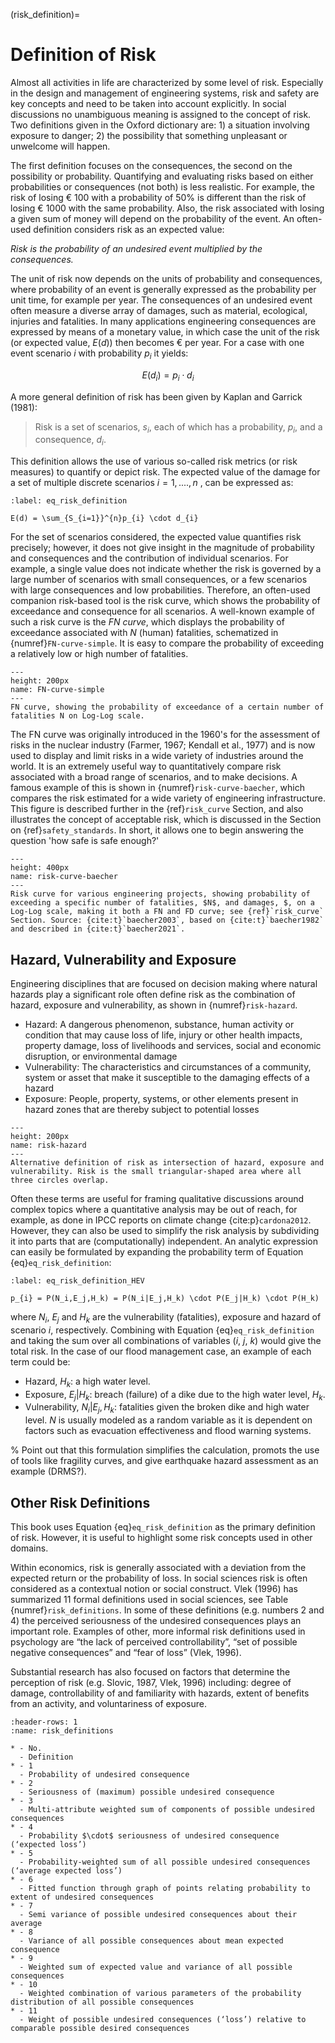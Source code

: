 (risk_definition)=
# Definition of Risk

Almost all activities in life are characterized by some level of risk. Especially in the design and management of engineering systems, risk and safety are key concepts and need to be taken into account explicitly. In social discussions no unambiguous meaning is assigned to the concept of risk. Two definitions given in the Oxford dictionary are: 1) a situation involving exposure to danger; 2) the possibility that something unpleasant or unwelcome will happen.

The first definition focuses on the consequences, the second on the possibility or probability. Quantifying and evaluating risks based on either probabilities or consequences (not both) is less realistic. For example, the risk of losing € 100 with a probability of 50% is different than the risk of losing € 1000 with the same probability. Also, the risk associated with losing a given sum of money will depend on the probability of the event.
An often-used definition considers risk as an expected value:

*Risk is the probability of an undesired event multiplied by the consequences.*

The unit of risk now depends on the units of probability and consequences, where probability of an event is generally expressed as the probability per unit time, for example per year. The consequences of an undesired event often measure a diverse array of damages, such as material, ecological, injuries and fatalities. In many applications engineering consequences are expressed by means of a monetary value, in which case the unit of the risk (or expected value, $E(d)$) then becomes € per year. For a case with one event scenario $i$ with probability $p_{i}$ it yields:

 $$
 E(d_i) = p_{i} \cdot d_{i} 
 $$ 
 
A more general definition of risk has been given by Kaplan and Garrick (1981):  

>Risk is a set of scenarios, $s_{i}$, each of which has a probability, $p_{i}$, and a consequence, $d_{i}$.


This definition allows the use of various so-called risk metrics (or risk measures) to quantify or depict risk. The expected value of the damage for a set of multiple discrete scenarios $i=1,....,n$ , can be expressed as:

<!-- $$
E(d) = \sum_{S_{i=1}}^{n}p_{i}d_{i}
$$ (eq_risk_definition) -->

```{math}
:label: eq_risk_definition

E(d) = \sum_{S_{i=1}}^{n}p_{i} \cdot d_{i}
```
For the set of scenarios considered, the expected value quantifies risk precisely; however, it does not give insight in the magnitude of probability and consequences and the contribution of individual scenarios. For example, a single value does not indicate whether the risk is governed by a large number of scenarios with small consequences, or a few scenarios with large consequences and low probabilities. Therefore, an often-used companion risk-based tool is the risk curve, which shows the probability of exceedance and consequence for all scenarios. A well-known example of such a risk curve is the *FN curve*, which displays the probability of exceedance associated with $N$ (human) fatalities, schematized in {numref}`FN-curve-simple`. It is easy to compare the probability of exceeding a relatively low or high number of fatalities.

```{figure} ../../figures/pd/FN-simple.PNG
---
height: 200px
name: FN-curve-simple
---
FN curve, showing the probability of exceedance of a certain number of fatalities N on Log-Log scale.
```

The FN curve was originally introduced in the 1960's for the assessment of risks in the nuclear industry (Farmer, 1967; Kendall et al., 1977) and is now used to display and limit risks in a wide variety of industries around the world. It is an extremely useful way to quantitatively compare risk associated with a broad range of scenarios, and to make decisions. A famous example of this is shown in {numref}`risk-curve-baecher`, which compares the risk estimated for a wide variety of engineering infrastructure. This figure is described further in the {ref}`risk_curve` Section, and also illustrates the concept of acceptable risk, which is discussed in the Section on {ref}`safety_standards`. In short, it allows one to begin answering the question 'how safe is safe enough?'

```{figure} ../../figures/pd/risk-curve-baecher.PNG
---
height: 400px
name: risk-curve-baecher
---
Risk curve for various engineering projects, showing probability of exceeding a specific number of fatalities, $N$, and damages, $, on a Log-Log scale, making it both a FN and FD curve; see {ref}`risk_curve` Section. Source: {cite:t}`baecher2003`, based on {cite:t}`baecher1982` and described in {cite:t}`baecher2021`.
```

## Hazard, Vulnerability and Exposure

Engineering disciplines that are focused on decision making where natural hazards play a significant role often define risk as the combination of hazard, exposure and vulnerability, as shown in {numref}`risk-hazard`. 
* Hazard: A dangerous phenomenon, substance, human activity or condition that may cause loss of life, injury or other health impacts, property damage, loss of livelihoods and services, social and economic disruption, or environmental damage
* Vulnerability: The characteristics and circumstances of a community, system or asset that make it susceptible to the damaging effects of a hazard
* Exposure: People, property, systems, or other elements present in hazard zones that are thereby subject to potential losses

```{figure} ../../figures/pd/risk-hazard.svg
---
height: 200px
name: risk-hazard
---
Alternative definition of risk as intersection of hazard, exposure and vulnerability. Risk is the small triangular-shaped area where all three circles overlap.
```
Often these terms are useful for framing qualitative discussions around complex topics where a quantitative analysis may be out of reach, for example, as done in IPCC reports on climate change {cite:p}`cardona2012`. However, they can also be used to simplify the risk analysis by subdividing it into parts that are (computationally) independent. An analytic expression can easily be formulated by expanding the probability term of Equation {eq}`eq_risk_definition`:

```{math}
:label: eq_risk_definition_HEV

p_{i} = P(N_i,E_j,H_k) = P(N_i|E_j,H_k) \cdot P(E_j|H_k) \cdot P(H_k)
```

where $N_i$, $E_j$ and $H_k$ are the vulnerability (fatalities), exposure and hazard of scenario $i$, respectively. Combining with Equation {eq}`eq_risk_definition` and taking the sum over all combinations of variables ($i$, $j$, $k$) would give the total risk. In the case of our flood management case, an example of each term could be:
- Hazard, $H_k$: a high water level.
- Exposure, $E_j|H_k$: breach (failure) of a dike due to the high water level, $H_k$.
- Vulnerability, $N_i|E_j,H_k$: fatalities given the broken dike and high water level. $N$ is usually modeled as a random variable as it is dependent on factors such as evacuation effectiveness and flood warning systems.

% Point out that this formulation simplifies the calculation, promots the use of tools like fragility curves, and give earthquake hazard assessment as an example (DRMS?).

## Other Risk Definitions

This book uses Equation {eq}`eq_risk_definition` as the primary definition of risk. However, it is useful to highlight some risk concepts used in other domains.

Within economics, risk is generally associated with a deviation from the expected return or the probability of loss. In social sciences risk is often considered as a contextual notion or social construct. Vlek (1996) has summarized 11 formal definitions used in social sciences, see Table {numref}`risk_definitions`. In some of these definitions (e.g. numbers 2 and 4) the perceived seriousness of the undesired consequences plays an important role. Examples of other, more informal risk definitions used in psychology are “the lack of perceived controllability”, “set of possible negative consequences” and “fear of loss” (Vlek, 1996). 

Substantial research has also focused on factors that determine the perception of risk (e.g. Slovic, 1987, Vlek, 1996) including: degree of damage, controllability of and familiarity with hazards, extent of benefits from an activity, and voluntariness of exposure. 

```{list-table} Formal definitions of risk used in social sciences (Vlek, 1996)
:header-rows: 1
:name: risk_definitions

* - No.
  - Definition
* - 1
  - Probability of undesired consequence
* - 2
  - Seriousness of (maximum) possible undesired consequence
* - 3
  - Multi-attribute weighted sum of components of possible undesired consequences
* - 4
  - Probability $\cdot$ seriousness of undesired consequence (‘expected loss’)
* - 5
  - Probability-weighted sum of all possible undesired consequences (‘average expected loss’)
* - 6
  - Fitted function through graph of points relating probability to extent of undesired consequences
* - 7
  - Semi variance of possible undesired consequences about their average
* - 8 
  - Variance of all possible consequences about mean expected consequence
* - 9
  - Weighted sum of expected value and variance of all possible consequences
* - 10
  - Weighted combination of various parameters of the probability distribution of all possible consequences
* - 11
  - Weight of possible undesired consequences (‘loss’) relative to comparable possible desired consequences
```

